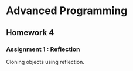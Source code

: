 # Advanced Programming
## Homework 4
### Assignment 1 : Reflection
Cloning objects using reflection.
